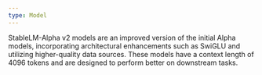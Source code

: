 ```yaml
---
type: Model
---
```


StableLM-Alpha v2 models are an improved version of the initial Alpha models, incorporating architectural enhancements such as SwiGLU and utilizing higher-quality data sources. These models have a context length of 4096 tokens and are designed to perform better on downstream tasks.